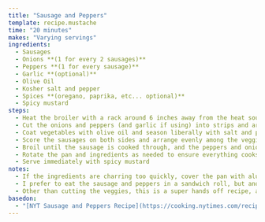```yaml
---
title: "Sausage and Peppers"
template: recipe.mustache
time: "20 minutes"
makes: "Varying servings"
ingredients:
  - Sausages
  - Onions **(1 for every 2 sausages)**
  - Peppers **(1 for every sausage)**
  - Garlic **(optional)**
  - Olive Oil
  - Kosher salt and pepper
  - Spices **(oregano, paprika, etc... optional)**
  - Spicy mustard
steps:
  - Heat the broiler with a rack around 6 inches away from the heat source.
  - Cut the onions and peppers (and garlic if using) into strips and arrange on tray.
  - Coat vegetables with olive oil and season liberally with salt and pepper. Toss to mix and then spread in an even layer.
  - Score the sausages on both sides and arrange evenly among the veggies.
  - Broil until the sausage is cooked through, and the peppers and onions are nicely charred **(around 15 minutes)**.
  - Rotate the pan and ingredients as needed to ensure everything cooks evenly.
  - Serve immediately with spicy mustard
notes:
  - If the ingredients are charring too quickly, cover the pan with aluminum foil and/or lower the temperature
  - I prefer to eat the sausage and peppers in a sandwich roll, but another option is to cube potatoes and roast them along with the sausage and veggies.
  - Other than cutting the veggies, this is a super hands off recipe, and easily amenable to buying a family pack of sausages and making a weeks worth of dinners in one sitting.
basedon:
  - "[NYT Sausage and Peppers Recipe](https://cooking.nytimes.com/recipes/1020436-sheet-pan-sausage-with-peppers-and-tomatoes)"
---
```

